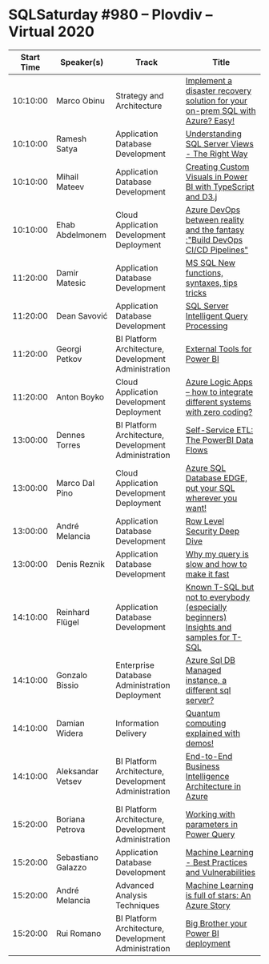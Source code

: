 # SQLSaturday #980 – Plovdiv – Virtual 2020
Start Time|Speaker(s)|Track|Title
---|---|---|---
10:10:00|Marco Obinu|Strategy and Architecture|[Implement a disaster recovery solution for your on-prem SQL with Azure? Easy!](102414.md)
10:10:00|Ramesh Satya|Application  Database Development|[Understanding SQL Server Views - The Right Way](107681.md)
10:10:00|Mihail Mateev|Application  Database Development|[Creating Custom Visuals in Power BI with TypeScript and D3.j](109224.md)
10:10:00|Ehab Abdelmonem|Cloud Application Development  Deployment|[Azure DevOps between reality and the fantasy :"Build DevOps CI/CD Pipelines"](109302.md)
11:20:00|Damir Matesic|Application  Database Development|[MS SQL New functions, syntaxes, tips  tricks](108233.md)
11:20:00|Dean Savović|Application  Database Development|[SQL Server Intelligent Query Processing](108235.md)
11:20:00|Georgi Petkov|BI Platform Architecture, Development  Administration|[External Tools for Power BI](109301.md)
11:20:00|Anton Boyko|Cloud Application Development  Deployment|[Azure Logic Apps – how to integrate different systems with zero coding?](109315.md)
13:00:00|Dennes Torres|BI Platform Architecture, Development  Administration|[Self-Service ETL: The PowerBI Data Flows](102516.md)
13:00:00|Marco Dal Pino|Cloud Application Development  Deployment|[Azure SQL Database EDGE, put your SQL wherever you want!](103908.md)
13:00:00|André Melancia|Application  Database Development|[Row Level Security Deep Dive](107749.md)
13:00:00|Denis Reznik|Application  Database Development|[Why my query is slow and how to make it fast](109357.md)
14:10:00|Reinhard Flügel|Application  Database Development|[Known T-SQL but not to everybody  (especially beginners) Insights and samples for T-SQL](102961.md)
14:10:00|Gonzalo Bissio|Enterprise Database Administration  Deployment|[Azure Sql DB Managed instance, a different sql server?](107807.md)
14:10:00|Damian Widera|Information Delivery|[Quantum computing explained with demos!](109306.md)
14:10:00|Aleksandar Vetsev|BI Platform Architecture, Development  Administration|[End-to-End Business Intelligence Architecture in Azure](109332.md)
15:20:00|Boriana Petrova|BI Platform Architecture, Development  Administration|[Working with parameters in Power Query](102412.md)
15:20:00|Sebastiano Galazzo|Application  Database Development|[Machine Learning - Best Practices and Vulnerabilities](102426.md)
15:20:00|André Melancia|Advanced Analysis Techniques|[Machine Learning is full of stars: An Azure Story](104168.md)
15:20:00|Rui Romano|BI Platform Architecture, Development  Administration|[Big Brother your Power BI deployment](109356.md)
